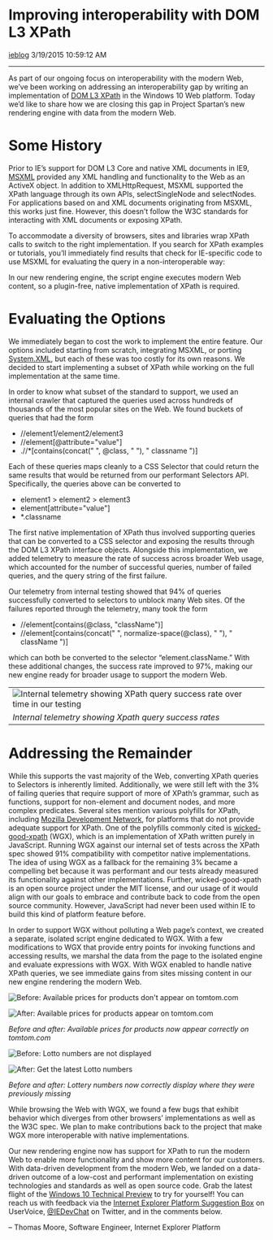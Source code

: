 <div id="page">

# Improving interoperability with DOM L3 XPath

[ieblog](https://social.msdn.microsoft.com/profile/ieblog) 3/19/2015
10:59:12 AM

-----

<div id="content">

As part of our ongoing focus on interoperability with the modern Web,
we’ve been working on addressing an interoperability gap by writing an
implementation of [DOM L3
XPath](http://www.w3.org/TR/DOM-Level-3-XPath/Overview.html) in the
Windows 10 Web platform. Today we’d like to share how we are closing
this gap in Project Spartan’s new rendering engine with data from the
modern Web.

# Some History

Prior to IE’s support for DOM L3 Core and native XML documents in IE9,
[MSXML](https://msdn.microsoft.com/en-us/library/ms763742\(v=vs.85\).aspx)
provided any XML handling and functionality to the Web as an ActiveX
object. In addition to XMLHttpRequest, MSXML supported the XPath
language through its own APIs, selectSingleNode and selectNodes. For
applications based on and XML documents originating from MSXML, this
works just fine. However, this doesn’t follow the W3C standards for
interacting with XML documents or exposing XPath.

To accommodate a diversity of browsers, sites and libraries wrap XPath
calls to switch to the right implementation. If you search for XPath
examples or tutorials, you’ll immediately find results that check for
IE-specific code to use MSXML for evaluating the query in a
non-interoperable way:

<script src="https://gist.github.com/kypflug/dde94c9ac62bc14a9004.js"></script>

In our new rendering engine, the script engine executes modern Web
content, so a plugin-free, native implementation of XPath is required.

# Evaluating the Options

We immediately began to cost the work to implement the entire feature.
Our options included starting from scratch, integrating MSXML, or
porting
[System.XML](https://msdn.microsoft.com/en-us/library/system.xml.xpath\(v=vs.110\).aspx),
but each of these was too costly for its own reasons. We decided to
start implementing a subset of XPath while working on the full
implementation at the same time.

In order to know what subset of the standard to support, we used an
internal crawler that captured the queries used across hundreds of
thousands of the most popular sites on the Web. We found buckets of
queries that had the form

  - //element1/element2/element3
  - //element\[@attribute="value"\]
  - .//\*\[contains(concat(" ", @class, " "), " classname ")\]

Each of these queries maps cleanly to a CSS Selector that could return
the same results that would be returned from our performant Selectors
API. Specifically, the queries above can be converted to

  - element1 \> element2 \> element3
  - element\[attribute="value"\]
  - \*.classname

The first native implementation of XPath thus involved supporting
queries that can be converted to a CSS selector and exposing the results
through the DOM L3 XPath interface objects. Alongside this
implementation, we added telemetry to measure the rate of success across
broader Web usage, which accounted for the number of successful queries,
number of failed queries, and the query string of the first failure.

Our telemetry from internal testing showed that 94% of queries
successfully converted to selectors to unblock many Web sites. Of the
failures reported through the telemetry, many took the form

  - //element\[contains(@class, "className")\]
  - //element\[contains(concat(" ", normalize-space(@class), " "), "
    className ")\]

which can both be converted to the selector “element.className.” With
these additional changes, the success rate improved to 97%, making our
new engine ready for broader usage to support the modern
Web.

|                                                                                                                                                                                                                                                                      |
| -------------------------------------------------------------------------------------------------------------------------------------------------------------------------------------------------------------------------------------------------------------------- |
| ![Internal telemetry showing XPath query success rate over time in our testing](media/5621.image7_760x464.png) |
| *Internal telemetry showing Xpath query success rates*                                                                                                                                                                                                               |

# Addressing the Remainder

While this supports the vast majority of the Web, converting XPath
queries to Selectors is inherently limited. Additionally, we were still
left with the 3% of failing queries that require support of more of
XPath’s grammar, such as functions, support for non-element and document
nodes, and more complex predicates. Several sites mention various
polyfills for XPath, including [Mozilla Development
Network](https://developer.mozilla.org/en-US/docs/Web/XPath), for
platforms that do not provide adequate support for XPath. One of the
polyfills commonly cited is
[wicked-good-xpath](http://code.google.com/p/wicked-good-xpath/) (WGX),
which is an implementation of XPath written purely in JavaScript.
Running WGX against our internal set of tests across the XPath spec
showed 91% compatibility with competitor native implementations. The
idea of using WGX as a fallback for the remaining 3% became a compelling
bet because it was performant and our tests already measured its
functionality against other implementations. Further, wicked-good-xpath
is an open source project under the MIT license, and our usage of it
would align with our goals to embrace and contribute back to code from
the open source community. However, JavaScript had never been used
within IE to build this kind of platform feature before.

In order to support WGX without polluting a Web page’s context, we
created a separate, isolated script engine dedicated to WGX. With a few
modifications to WGX that provide entry points for invoking functions
and accessing results, we marshal the data from the page to the isolated
engine and evaluate expressions with WGX. With WGX enabled to handle
native XPath queries, we see immediate gains from sites missing content
in our new engine rendering the modern Web.

![Before: Available prices for products don't appear on
tomtom.com](media/0243.iiwdlxis-image1_760x918-2.png)

</div>

</div>

![After: Available prices for products appear on
tomtom.com](media/2768.iiwdlxis-image2_760x918-2.png)

*Before and after: Available prices for products now appear correctly on
tomtom.com*

![Before: Lotto numbers are not
displayed](media/7573.iiwdlxis-image3_760x918-2.png)

![After: Get the latest Lotto
numbers](media/5315.iiwdlxis-image4_760x918-2.png)

*Before and after: Lottery numbers now correctly display where they were
previously missing*

While browsing the Web with WGX, we found a few bugs that exhibit
behavior which diverges from other browsers’ implementations as well as
the W3C spec. We plan to make contributions back to the project that
make WGX more interoperable with native implementations.

Our new rendering engine now has support for XPath to run the modern Web
to enable more functionality and show more content for our customers.
With data-driven development from the modern Web, we landed on a
data-driven outcome of a low-cost and performant implementation on
existing technologies and standards as well as open source code. Grab
the latest flight of the [Windows 10 Technical
Preview](http://insider.windows.com/) to try for yourself\! You can
reach us with feedback via the [Internet Explorer Platform Suggestion
Box](https://wpdev.uservoice.com/forums/257854-internet-explorer-platform)
on UserVoice, [@IEDevChat](https://twitter.com/iedevchat) on Twitter,
and in the comments below.

– Thomas Moore, Software Engineer, Internet Explorer Platform
